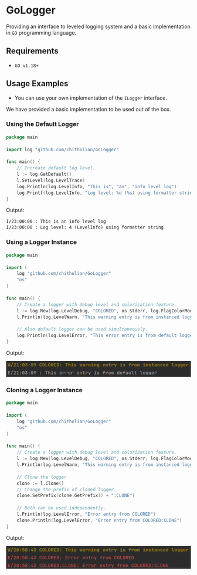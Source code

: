 # GoLogger

Providing an interface to leveled logging system and a basic implementation in `GO` programming language.

## Requirements

- `GO v1.18+`

## Usage Examples

- You can use your own implementation of the `ILogger` interface.

We have provided a basic implementation to be used out of the box.

### Using the Default Logger

```go
package main

import log "github.com/chitholian/GoLogger"

func main() {
	// Increase default log level.
	l := log.GetDefault()
	l.SetLevel(log.LevelTrace)
	log.Println(log.LevelInfo, "This is", "an", "info level log")
	log.Printf(log.LevelInfo, "Log level: %d (%s) using formatter string", log.LevelInfo, "LevelInfo")
}
```

Output:

```text
I/23:00:00 : This is an info level log
I/23:00:00 : Log level: 4 (LevelInfo) using formatter string
```

### Using a Logger Instance

```go
package main

import (
	log "github.com/chitholian/GoLogger"
	"os"
)

func main() {
	// Create a logger with debug level and colorization feature.
	l := log.New(log.LevelDebug, "COLORED", os.Stderr, log.FlagColorMode)
	l.Println(log.LevelWarn, "This warning entry is from instanced logger")

	// Also default logger can be used simultaneously.
	log.Println(log.LevelError, "This error entry is from default logger")
}
```

Output:

![](./_res/instance.png)

### Cloning a Logger Instance

```go
package main

import (
	log "github.com/chitholian/GoLogger"
	"os"
)

func main() {
	// Create a logger with debug level and colorization feature.
	l := log.New(log.LevelDebug, "COLORED", os.Stderr, log.FlagColorMode)
	l.Println(log.LevelWarn, "This warning entry is from instanced logger")

	// Clone the logger
	clone := l.Clone()
	// Change the prefix of cloned logger.
	clone.SetPrefix(clone.GetPrefix() + ":CLONE")

	// Both can be used independently.
	l.Println(log.LevelError, "Error entry from COLORED")
	clone.Println(log.LevelError, "Error entry from COLORED:CLONE")
}
```

Output:

![](./_res/cloned.png)
